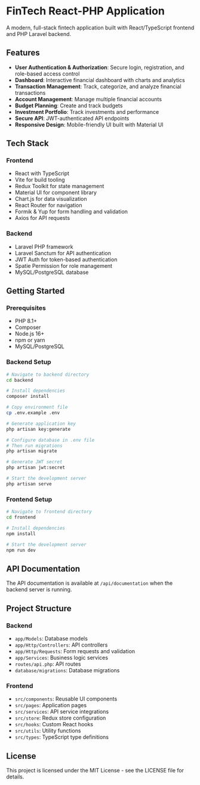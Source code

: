 # FinTech React-PHP Application

A modern, full-stack fintech application built with React/TypeScript frontend and PHP Laravel backend.

## Features

- **User Authentication & Authorization**: Secure login, registration, and role-based access control
- **Dashboard**: Interactive financial dashboard with charts and analytics
- **Transaction Management**: Track, categorize, and analyze financial transactions
- **Account Management**: Manage multiple financial accounts
- **Budget Planning**: Create and track budgets
- **Investment Portfolio**: Track investments and performance
- **Secure API**: JWT-authenticated API endpoints
- **Responsive Design**: Mobile-friendly UI built with Material UI

## Tech Stack

### Frontend

- React with TypeScript
- Vite for build tooling
- Redux Toolkit for state management
- Material UI for component library
- Chart.js for data visualization
- React Router for navigation
- Formik & Yup for form handling and validation
- Axios for API requests

### Backend

- Laravel PHP framework
- Laravel Sanctum for API authentication
- JWT Auth for token-based authentication
- Spatie Permission for role management
- MySQL/PostgreSQL database

## Getting Started

### Prerequisites

- PHP 8.1+
- Composer
- Node.js 16+
- npm or yarn
- MySQL/PostgreSQL

### Backend Setup

```bash
# Navigate to backend directory
cd backend

# Install dependencies
composer install

# Copy environment file
cp .env.example .env

# Generate application key
php artisan key:generate

# Configure database in .env file
# Then run migrations
php artisan migrate

# Generate JWT secret
php artisan jwt:secret

# Start the development server
php artisan serve
```

### Frontend Setup

```bash
# Navigate to frontend directory
cd frontend

# Install dependencies
npm install

# Start the development server
npm run dev
```

## API Documentation

The API documentation is available at `/api/documentation` when the backend server is running.

## Project Structure

### Backend

- `app/Models`: Database models
- `app/Http/Controllers`: API controllers
- `app/Http/Requests`: Form requests and validation
- `app/Services`: Business logic services
- `routes/api.php`: API routes
- `database/migrations`: Database migrations

### Frontend

- `src/components`: Reusable UI components
- `src/pages`: Application pages
- `src/services`: API service integrations
- `src/store`: Redux store configuration
- `src/hooks`: Custom React hooks
- `src/utils`: Utility functions
- `src/types`: TypeScript type definitions

## License

This project is licensed under the MIT License - see the LICENSE file for details.
